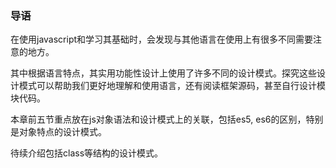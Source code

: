 ### 	导语

​	在使用javascript和学习其基础时，会发现与其他语言在使用上有很多不同需要注意的地方。

​	其中根据语言特点，其实用功能性设计上使用了许多不同的设计模式。探究这些设计模式可以帮助我们更好地理解和使用语言，还有阅读框架源码，甚至自行设计模块代码。

本章前五节重点放在js对象语法和设计模式上的关联，包括es5, es6的区别，特别是对象特点的设计模式。

待续介绍包括class等结构的设计模式。


